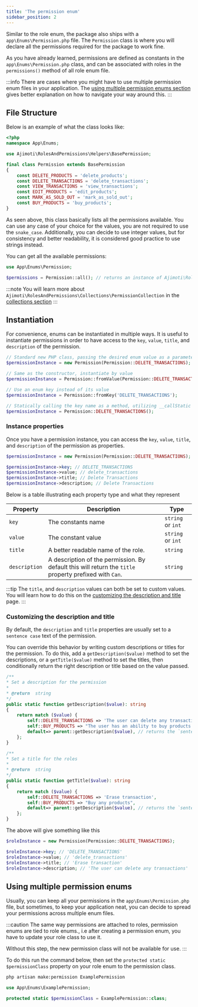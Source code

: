 ```yaml
---
title: 'The permission enum'
sidebar_position: 2
---
```


Similar to the role enum, the package also ships with a `app\Enums\Permission.php` file. The `Permission` class is where you will declare all the permissions required for the package to work fine.

As you have already learned, permissions are defined as constants in the `app\Enums\Permission.php` class, and can be associated with roles in the `permissions()` method of all role enum file.

:::info
There are cases where you might have to use multiple permission enum files in your application. The [using multiple permission enums section](/docs/enums/the-permission-enum#using-multiple-permission-enums) gives better explanation on how to navigate your way around this. 
:::

## File Structure

Below is an example of what the class looks like:

```php title='app\Enums\Permission.php'
<?php
namespace App\Enums;

use Ajimoti\RolesAndPermissions\Helpers\BasePermission;

final class Permission extends BasePermission
{
    const DELETE_PRODUCTS = 'delete_products';
    const DELETE_TRANSACTIONS = 'delete_transactions';
    const VIEW_TRANSACTIONS = 'view_transactions';
    const EDIT_PRODUCTS = 'edit_products';
    const MARK_AS_SOLD_OUT = 'mark_as_sold_out';
    const BUY_PRODUCTS = 'buy_products';
}
```

As seen above, this class basically lists all the permissions available. You can use any case of your choice for the values, you are not required to use the `snake_case`. Additionally, you can decide to use integer values, but for consistency and better readability, it is considered good practice to use strings instead.

You can get all the available permissions:
```php
use App\Enums\Permission;

$permissions = Permission::all(); // returns an instance of Ajimoti\RolesAndPermissions\Collections\PermissionCollection
```

:::note
You will learn more about `Ajimoti\RolesAndPermissions\Collections\PermissionCollection` in the [collections section](/docs/collections/permission-collection)
:::

## Instantiation
For convenience, enums can be instantiated in multiple ways. It is useful to instantiate permissions in order to have access to the `key`, `value`, `title`, and `description` of the permission.

```php title='Permission Instances'
// Standard new PHP class, passing the desired enum value as a parameter
$permissionInstance = new Permission(Permission::DELETE_TRANSACTIONS);

// Same as the constructor, instantiate by value
$permissionInstance = Permission::fromValue(Permission::DELETE_TRANSACTIONS);

// Use an enum key instead of its value
$permissionInstance = Permission::fromKey('DELETE_TRANSACTIONS');

// Statically calling the key name as a method, utilizing __callStatic magic
$permissionInstance = Permission::DELETE_TRANSACTIONS();
```

### Instance properties
Once you have a permission instance, you can access the `key`, `value`, `title`, and `description` of the permission as properties.

```php title='Sample Permission Instance'
$permissionInstance = new Permission(Permission::DELETE_TRANSACTIONS);

$permissionInstance->key; // DELETE_TRANSACTIONS 
$permissionInstance->value; // delete_transactions 
$permissionInstance->title; // Delete Transactions 
$permissionInstance->description; // Delete Transactions 
```

Below is a table illustrating each property type and what they represent

| Property | Description |  Type |
| ----------- | ----------- | ----------- |  
| `key` | The constants name  |  `string` or `int`  | 
| `value` | The constant value  |  `string` or `int`  | 
| `title` | A better readable name of the role. |  `string`  | 
| `description` | A description of the permission. By default this will return the `title` property prefixed with `Can`. |  `string`  | 

:::tip
The `title`, and `description` values can both be set to custom values. You will learn how to do this on the [customizing the description and title](/docs/enums/the-permission-enum#customizing-the-description-and-title) page.
:::


### Customizing the description and title
By default, the `description` and `title` properties are usually set to a  `sentence case` text of the permission. 

You can override this behavior by writing custom descriptions or titles for the permission. To do this, add a `getDescription($value)` method to set the descriptions, or a `getTitle($value)` method to set the titles, then conditionally return the right description or title based on the value passed.

```php title='app\Enums\Permission.php' {9,23}
/**
* Set a description for the permission
*
* @return  string
*/
public static function getDescription($value): string
{
	return match ($value) {
		self::DELETE_TRANSACTIONS => 'The user can delete any transactions',
		self::BUY_PRODUCTS => "The user has an ability to buy products on the merchant e-commerce website",
		default=> parent::getDescription($value), // returns the `sentence case'
	};
}

/**
* Set a title for the roles
*
* @return  string
*/
public static function getTitle($value): string
{
	return match ($value) {
		self::DELETE_TRANSACTIONS => 'Erase transaction',
		self::BUY_PRODUCTS => "Buy any products",
		default=> parent::getDescription($value), // returns the `sentence case'
	};
}
```
The above will give something like this
```php {5,6}
$roleInstance = new Permission(Permission::DELETE_TRANSACTIONS);

$roleInstance->key; // 'DELETE_TRANSACTIONS' 
$roleInstance->value; // 'delete_transactions' 
$roleInstance->title; // 'Erase transaction' 
$roleInstance->description; // 'The user can delete any transactions'
```

## Using multiple permission enums
Usually, you can keep all your permissions in the `app\Enums\Permission.php` file, but sometimes, to keep your application neat, you can decide to spread your permissions across multiple enum files.

:::caution
The same way permissions are attached to roles, permission enums are tied to role enums., i.e after creating a permission enum, you have to update your role class to use it.

Without this step, the new permission class will not be available for use.
:::

To do this run the command below, then set the `protected static $permissionClass` property on your role enum to the permission class.


```bash
php artisan make:permission ExamplePermission
```

```php title='app\Enums\Role.php'
use App\Enums\ExamplePermission;

protected static $permissionClass = ExamplePermission::class;
```

